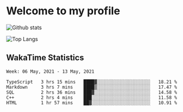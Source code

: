 # Welcome to my profile

![Github stats](https://github-readme-stats.vercel.app/api?username=xinthose&show_icons=true&theme=radical&count_private=true)

![Top Langs](https://github-readme-stats.vercel.app/api/top-langs/?username=xinthose)

## WakaTime Statistics
<!--START_SECTION:waka-->
```text
Week: 06 May, 2021 - 13 May, 2021

TypeScript   3 hrs 15 mins   ████▓░░░░░░░░░░░░░░░░░░░░   18.21 % 
Markdown     3 hrs 7 mins    ████▒░░░░░░░░░░░░░░░░░░░░   17.47 % 
SQL          2 hrs 36 mins   ███▓░░░░░░░░░░░░░░░░░░░░░   14.58 % 
C++          2 hrs 4 mins    ███░░░░░░░░░░░░░░░░░░░░░░   11.58 % 
HTML         1 hr 57 mins    ██▓░░░░░░░░░░░░░░░░░░░░░░   10.91 % 
```
<!--END_SECTION:waka-->
